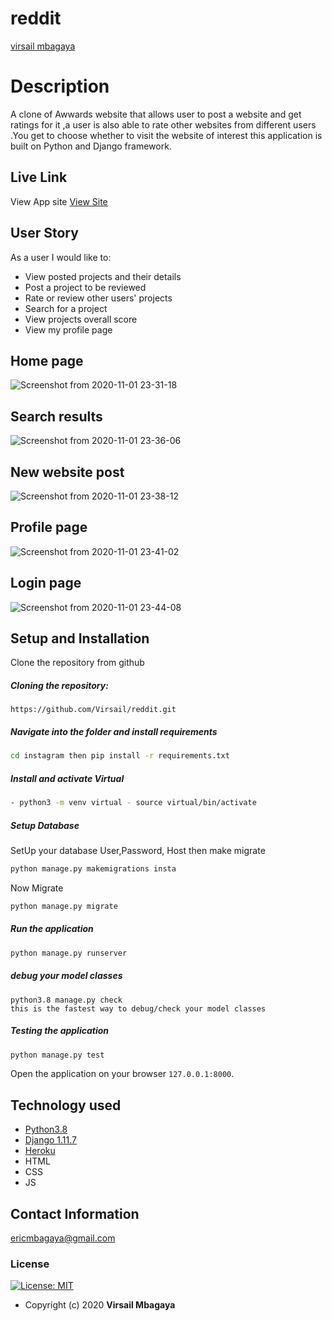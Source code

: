 # reddit

[virsail mbagaya](https://github.com/virsail)  
  
# Description  
A clone of Awwards website  that allows user to post a website and get ratings for it ,a user is also able to rate other websites from different users .You get to choose whether to visit the website of interest this application is built on Python and Django framework.

##  Live Link  
 View App site [View Site](https://fuckthisracks.herokuapp.com/)  
  
 
## User Story  
As a user I would like to:
* View posted projects and their details
* Post a project to be reviewed
* Rate or review other users' projects
* Search for a project 
* View projects overall score
* View my profile page   
## Home page
![Screenshot from 2020-11-01 23-31-18](https://user-images.githubusercontent.com/66640798/97813929-6af64d80-1c9a-11eb-8b76-1ca3f3774c81.png)
## Search results 
![Screenshot from 2020-11-01 23-36-06](https://user-images.githubusercontent.com/66640798/97814828-130c1680-1c9b-11eb-8efe-81f347daac62.png)
## New website post
![Screenshot from 2020-11-01 23-38-12](https://user-images.githubusercontent.com/66640798/97814863-55355800-1c9b-11eb-8503-6ec7d2778e69.png)
## Profile page
![Screenshot from 2020-11-01 23-41-02](https://user-images.githubusercontent.com/66640798/97814942-d5f45400-1c9b-11eb-989d-a63bced58361.png)
## Login page 
![Screenshot from 2020-11-01 23-44-08](https://user-images.githubusercontent.com/66640798/97815074-9e39dc00-1c9c-11eb-9e64-58023dd71e6b.png)


## Setup and Installation  
Clone the repository from github 
##### Cloning the repository:  
 ``` git clone 
 https://github.com/Virsail/reddit.git
```
##### Navigate into the folder and install requirements  
 ```bash 
cd instagram then pip install -r requirements.txt 
```
##### Install and activate Virtual  
 ```bash 
- python3 -m venv virtual - source virtual/bin/activate  
```  

 ##### Setup Database  
  SetUp your database User,Password, Host then make migrate  
 ```bash 
python manage.py makemigrations insta
 ``` 
 Now Migrate  
 ```bash 
 python manage.py migrate 
```
##### Run the application  
 ```bash 
 python manage.py runserver 
``` 
##### debug your model classes
```
python3.8 manage.py check 
this is the fastest way to debug/check your model classes
```
##### Testing the application  
 ```bash 
 python manage.py test 
```
Open the application on your browser `127.0.0.1:8000`.  
  
  
## Technology used  
  
* [Python3.8](https://www.python.org/)  
* [Django 1.11.7](https://docs.djangoproject.com/en/2.2/)  
* [Heroku](https://heroku.com)  
* HTML
* CSS
* JS
  
  
## Contact Information   
ericmbagaya@gmail.com 
  

### License
[![License: MIT](https://img.shields.io/badge/License-MIT-green.svg)](https://opensource.org/licenses/MIT) 
* Copyright (c) 2020 **Virsail Mbagaya**
